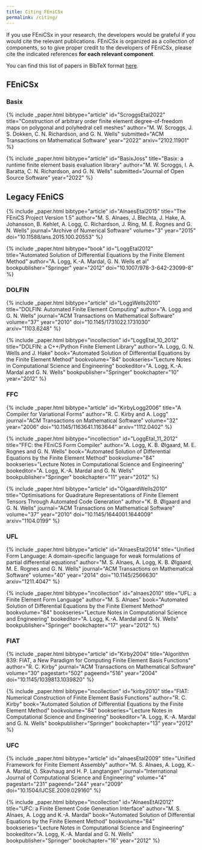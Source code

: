 ```yaml
---
title: Citing FEniCSx
permalink: /citing/
---
```

If you use FEniCSx in your research, the developers would be grateful if you would cite the 
relevant publications. FEniCSx is organized as a collection of components, so to give proper 
credit to the developers of FEniCSx, please cite the indicated references **for each relevant 
component**.

You can find this list of papers in BibTeX format [here](/assets/citations.bib).

## FEniCSx

### Basix

{% include _paper.html
  bibtype="article"
  id="ScroggsEtal2022"
  title="Construction of arbitrary order finite element degree-of-freedom maps on polygonal and polyhedral cell meshes"
  author="M. W. Scroggs, J. S. Dokken, C. N. Richardson, and G. N. Wells"
  submitted="ACM Transactions on Mathematical Software"
  year="2022"
  arxiv="2102.11901"
%}

{% include _paper.html
  bibtype="article"
  id="BasixJoss"
  title="Basix: a runtime finite element basis evaluation library"
  author="M. W. Scroggs, I. A. Baratta, C. N. Richardson, and G. N. Wells"
  submitted="Journal of Open Source Software"
  year="2022"
%}

## Legacy FEniCS

{% include _paper.html
  bibtype="article"
  id="AlnaesEtal2015"
  title="The FEniCS Project Version 1.5"
  author="M. S. Alnaes, J. Blechta, J. Hake, A. Johansson, B. Kehlet, A. Logg, C. Richardson, J. Ring, M. E. Rognes and G. N. Wells"
  journal="Archive of Numerical Software"
  volume="3"
  year="2015"
  doi="10.11588/ans.2015.100.20553"
%}

{% include _paper.html
  bibtype="book"
  id="LoggEtal2012"
  title="Automated Solution of Differential Equations by the Finite Element Method"
  author="A. Logg, K.-A. Mardal, G. N. Wells et al"
  bookpublisher="Springer"
  year="2012"
  doi="10.1007/978-3-642-23099-8"
%}

### DOLFIN
{% include _paper.html
  bibtype="article"
  id="LoggWells2010"
  title="DOLFIN: Automated Finite Element Computing"
  author="A. Logg and G. N. Wells"
  journal="ACM Transactions on Mathematical Software"
  volume="37"
  year="2010"
  doi="10.1145/1731022.1731030"
  arxiv="1103.6248"
%}

{% include _paper.html
  bibtype="incollection"
  id="LoggEtal_10_2012"
  title="DOLFIN: a C++/Python Finite Element Library"
  author="A. Logg, G. N. Wells and J. Hake"
  book="Automated Solution of Differential Equations by the Finite Element Method"
  bookvolume="84"
  bookseries="Lecture Notes in Computational Science and Engineering"
  bookeditor="A. Logg, K.-A. Mardal and G. N. Wells"
  bookpublisher="Springer"
  bookchapter="10"
  year="2012"
%}

### FFC
{% include _paper.html
  bibtype="article"
  id="KirbyLogg2006"
  title="A Compiler for Variational Forms"
  author="R. C. Kirby and A. Logg"
  journal="ACM Transactions on Mathematical Software"
  volume="32"
  year="2006"
  doi="10.1145/1163641.1163644"
  arxiv="1112.0402"
%}

{% include _paper.html
  bibtype="incollection"
  id="LoggEtal_11_2012"
  title="FFC: the FEniCS Form Compiler"
  author="A. Logg, K. B. Ølgaard, M. E. Rognes and G. N. Wells"
  book="Automated Solution of Differential Equations by the Finite Element Method"
  bookvolume="84"
  bookseries="Lecture Notes in Computational Science and Engineering"
  bookeditor="A. Logg, K.-A. Mardal and G. N. Wells"
  bookpublisher="Springer"
  bookchapter="11"
  year="2012"
%}

{% include _paper.html
  bibtype="article"
  id="OlgaardWells2010"
  title="Optimisations for Quadrature Representations of Finite Element Tensors Through Automated Code Generation"
  author="K. B. Ølgaard and G. N. Wells"
  journal="ACM Transactions on Mathematical Software"
  volume="37"
  year="2010"
  doi="10.1145/1644001.1644009"
  arxiv="1104.0199"
%}

### UFL
{% include _paper.html
  bibtype="article"
  id="AlnaesEtal2014"
  title="Unified Form Language: A domain-specific language for weak formulations of partial differential equations"
  author="M. S. Alnaes, A. Logg, K. B. Ølgaard, M. E. Rognes and G. N. Wells"
  journal="ACM Transactions on Mathematical Software"
  volume="40"
  year="2014"
  doi="10.1145/2566630"
  arxiv="1211.4047"
%}

{% include _paper.html
  bibtype="incollection"
  id="alnaes2010"
  title="UFL: a Finite Element Form Language"
  author="M. S. Alnaes"
  book="Automated Solution of Differential Equations by the Finite Element Method"
  bookvolume="84"
  bookseries="Lecture Notes in Computational Science and Engineering"
  bookeditor="A. Logg, K.-A. Mardal and G. N. Wells"
  bookpublisher="Springer"
  bookchapter="17"
  year="2012"
%}

### FIAT
{% include _paper.html
  bibtype="article"
  id="Kirby2004"
  title="Algorithm 839: FIAT, a New Paradigm for Computing Finite Element Basis Functions"
  author="R. C. Kirby"
  journal="ACM Transactions on Mathematical Software"
  volume="30"
  pagestart="502" pageend="516"
  year="2004"
  doi="10.1145/1039813.1039820"
%}

{% include _paper.html
  bibtype="incollection"
  id="kirby2010"
  title="FIAT: Numerical Construction of Finite Element Basis Functions"
  author="R. C. Kirby"
  book="Automated Solution of Differential Equations by the Finite Element Method"
  bookvolume="84"
  bookseries="Lecture Notes in Computational Science and Engineering"
  bookeditor="A. Logg, K.-A. Mardal and G. N. Wells"
  bookpublisher="Springer"
  bookchapter="13"
  year="2012"
%}

### UFC
{% include _paper.html
  bibtype="article"
  id="alnaesEtal2009"
  title="Unified Framework for Finite Element Assembly"
  author="M. S. Alnaes, A. Logg, K.-A. Mardal, O. Skavhaug and H. P. Langtangen"
  journal="International Journal of Computational Science and Engineering"
  volume="4"
  pagestart="231" pageend="244"
  year="2009"
  doi="10.1504/IJCSE.2009.029160"
%}

{% include _paper.html
  bibtype="incollection"
  id="AlnaesEtAl2012"
  title="UFC: a Finite Element Code Generation Interface"
  author="M. S. Alnaes, A. Logg and K.-A. Mardal"
  book="Automated Solution of Differential Equations by the Finite Element Method"
  bookvolume="84"
  bookseries="Lecture Notes in Computational Science and Engineering"
  bookeditor="A. Logg, K.-A. Mardal and G. N. Wells"
  bookpublisher="Springer"
  bookchapter="16"
  year="2012"
%}

